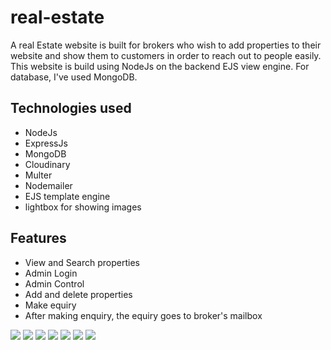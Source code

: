 # real-estate
A real Estate website is built for brokers who wish to add properties to their website and show them to customers in order to reach out to people easily.  This website is build using NodeJs on the backend EJS view engine. For database, I've used MongoDB. 

## Technologies used
* NodeJs
* ExpressJs
* MongoDB
* Cloudinary
* Multer
* Nodemailer
* EJS template engine
* lightbox for showing images

## Features
* View and Search properties
* Admin Login
* Admin Control
* Add and delete properties
* Make equiry
* After making enquiry, the equiry goes to broker's mailbox

![](https://i.imgur.com/1Z0lkok.png)
![](https://i.imgur.com/jLO2gCL.png)
![](https://i.imgur.com/qnAbrRa.png)
![](https://i.imgur.com/6jJmCS4.png)
![](https://i.imgur.com/rPvJ8wk.png)
![](https://i.imgur.com/xl3aPTj.png)
![](https://i.imgur.com/USobvNI.png)

